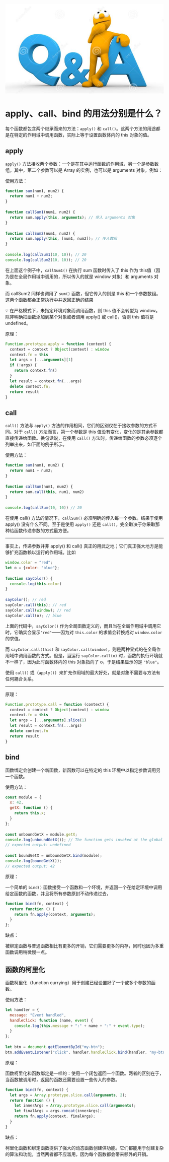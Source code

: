 ![apply](../images/qa.jpg)

# apply、call、bind 的用法分别是什么？

每个函数都包含两个继承而来的方法：`apply()` 和 `call()`。这两个方法的用途都是在特定的作用域中调用函数，实际上等于设置函数体内的 this 对象的值。

## apply

`apply()` 方法接收两个参数：一个是在其中运行函数的作用域，另一个是参数数组。其中，第二个参数可以是 Array 的实例，也可以是 arguments 对象。例如：

使用方法：

```jsx
function sum(num1, num2) {
  return num1 + num2;
}

function callSum1(num1, num2) {
  return sum.apply(this, arguments); // 传入 arguments 对象
}

function callSum2(num1, num2) {
  return sum.apply(this, [num1, num2]); // 传入数组
}

console.log(callSum1(10, 10)); // 20
console.log(callSum2(10, 10)); // 20
```

在上面这个例子中，`callSum1()` 在执行 sum 函数时传入了 this 作为 this值（因为是在全局作用域中调用的，所以传入的就是 window 对象）和 arguments 对象。

而 callSum2 同样也调用了 `sum()` 函数，但它传入的则是 this 和一个参数数组。这两个函数都会正常执行中并返回正确的结果

<aside>
💡 在严格模式下，未指定环境对象而调用函数，则 this 值不会转型为 window。除非明确把函数添加到某个对象或者调用 apply() 或 call()，否则 this 值将是 undefined。

</aside>

原理：

```jsx
Function.prototype.apply = function (context) {
  context = context ? Object(context) : window
  context.fn = this
  let args = [...arguments][1]
  if (!args) {
    return context.fn()
  }
  let result = context.fn(...args)
  delete context.fn;
  return result
}
```

## call

`call()` 方法与 `apply()` 方法的作用相同，它们的区别仅在于接收参数的方式不同。对于 `call()` 方法而言，第一个参数是 this 值没有变化，变化的是其余参数都直接传递给函数。换句话说，在使用 `call()`
方法时，传递给函数的参数必须逐个列举出来，如下面的例子所示。

使用方法：

```jsx
function sum(num1, num2) {
  return num1 + num2;
}

function callSum(num1, num2) {
  return sum.call(this, num1, num2)
}

console.log(callSum(10, 10)) // 20
```

在使用 call() 方法的情况下，`callSum()` 必须明确的传入每一个参数。结果于使用 apply() 没有什么不同。至于是使用 `apply()` 还是 `call()`，完全取决于你采取那种给函数传递参数的方式最方便。

---

事实上，传递参数并非 apply() 和 call() 真正的用武之地；它们真正强大地方是能够扩充函数赖以运行的作用域。比如

```jsx
window.color = "red";
let o = {color: "blue"};

function sayColor() {
  console.log(this.color)
}

sayColor(); // red
sayColor.call(this); // red
sayColor.call(window); // red
sayColor.call(o); // blue
```

上面的代码中，`sayColor()` 作为全局函数定义的，而且当在全局作用域中调用它时，它确实会显示`"red"`——因为对 `this.color` 的求值会转换成对 `window.color` 的求值。

而 `sayColor.call(this)` 和 `sayColor.call(window)`，则是两种显式的在全局作用域中调用函数的方式。但是，当运行 `sayColor.call(o)`
时，函数的执行环境就不一样了，因为此时函数体内的 this 对象指向了 o，于是结果显示的是 `"blue"`。

使用 `call()` 或（`apply()`）来扩充作用域的最大好处，就是对象不需要与方法有任何耦合关系。

---

原理：

```jsx
Function.prototype.call = function (context) {
  context = context ? Object(context) : window
  context.fn = this
  let args = [...arguments].slice(1)
  let result = context.fn(...args)
  delete context.fn
  return result
}
```

## bind

函数绑定会创建一个新函数，新函数可以在特定的 this 环境中以指定参数调用另一个函数。

使用方法：

```jsx
const module = {
  x: 42,
  getX: function () {
    return this.x;
  }
};

const unboundGetX = module.getX;
console.log(unboundGetX()); // The function gets invoked at the global scope
// expected output: undefined

const boundGetX = unboundGetX.bind(module);
console.log(boundGetX());
// expected output: 42
```

原理：

一个简单的 `bind()` 函数接受一个函数和一个坏境，并返回一个在给定环境中调用给定函数的函数，并且将所有参数原封不动传递过去，

```jsx
function bind(fn, context) {
  return function () {
    return fn.apply(context, arguments);
  }
};
```

缺点：

被绑定函数与普通函数相比有更多的开销，它们需要更多的内存，同时也因为多重函数调用稍微慢一点。

## 函数的柯里化

函数柯里化（function currying）用于创建已经设置好了一个或多个参数的函数。

使用方法：

```jsx
let handler = {
  message: "Event handled",
  handleClick: function (name, event) {
    console.log(this.message + ":" + name + ":" + event.type);
  }
};

let btn = document.getElementById("my-btn");
btn.addEventListener("click", handler.handleClick.bind(handler, "my-btn"), false);

```

原理：

函数柯里化和函数绑定是一样的：使用一个闭包返回一个函数。两者的区别在于，当函数被调用时，返回的函数还需要设置一些传入的参数。

```jsx
function bind(fn, context) {
  let args = Array.prototype.slice.call(arguments, 2);
  return function () {
    let innerArgs = Array.prototype.slice.call(arguments);
    let finalArgs = args.concat(innerArgs);
    return fn.apply(context, finalArgs);
  }
}
```

缺点：

柯里化函数和绑定函数提供了强大的动态函数创建供功能。它们都能用于创建复杂的算法和功能，当然两者都不应滥用，因为每个函数都会带来额外的开销。